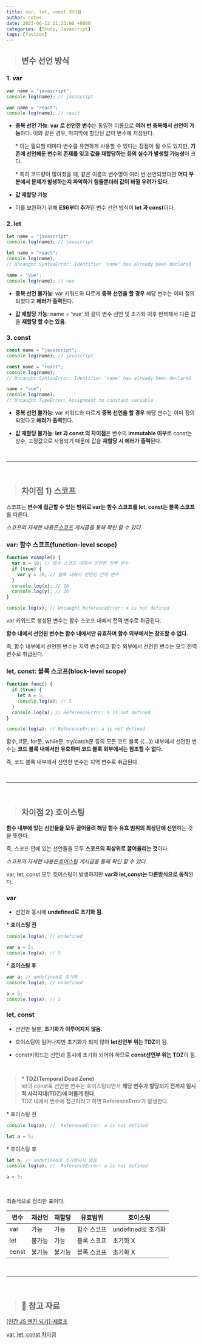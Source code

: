 ```yaml
---
title: var, let, const 차이점
author: cotes
date: 2023-06-12 11:33:00 +0800
categories: [Study, Javascript]
tags: [favicon]
---
```


> ## 변수 선언 방식

### 1. var

```javascript
var name = "javascript";
console.log(name); // javascript

var name = "react";
console.log(name); // react
```

- **중복 선언 가능**: **var 로 선언한 변수**는 동일한 이름으로 **여러 번 중복해서 선언이 가능**하다. 이와 같은 경우, 마지막에 할당된 값이 변수에 저장된다. <br/>

  \* 이는 필요할 때마다 변수를 유연하게 사용할 수 있다는 장점이 될 수도 있지만, **기존에 선언해둔 변수의 존재를 잊고 값을 재할당하는 등의 실수가 발생할 가능성**이 크다.

  \* 특히 코드량이 많아졌을 때, 같은 이름의 변수명이 여러 번 선언되었다면 **어디 부분에서 문제가 발생하는지 파악하기 힘들뿐더러 값이 바뀔 우려가 있다.**

- **값 재할당 가능**

- 이를 보완하기 위해 **ES6부터 추가**된 변수 선언 방식이 **let 과 const**이다.

### 2. let

```javascript
let name = "javascript";
console.log(name); // javascript

let name = "react";
console.log(name);
// Uncaught SyntaxError: Identifier 'name' has already been declared

name = "vue";
console.log(name); // vue
```

- **중복 선언 불가능**: var 키워드와 다르게 **중복 선언을 할 경우** 해당 변수는 이미 정의되었다고 **에러가 출력**된다.

- **값 재할당 가능**: name = 'vue' 와 같이 변수 선언 및 초기화 이후 반복해서 다른 값을 **재할당 할 수는 있음.**

### 3. const

```javascript
const name = "javascript";
console.log(name); // javascript

const name = "react";
console.log(name);
// Uncaught SyntaxError: Identifier 'name' has already been declared

name = "vue";
console.log(name);
// Uncaught TypeError: Assignment to constant variable
```

- **중복 선언 불가능**: var 키워드와 다르게 **중복 선언을 할 경우** 해당 변수는 이미 정의되었다고 **에러가 출력**된다.

- **값 재할당 불가능**: **let 과 const 의 차이점**은 변수의 **immutable 여부**로 const는 상수, 고정값으로 사용되기 때문에 값을 **재할당 시 에러가 출력**된다.

<br/>

---

<br/>

> ## 차이점 1) 스코프

스코프는 **변수에 접근할 수 있는 범위로 var는 함수 스코프를 let, const는 블록 스코프**를 따른다.

_스코프의 자세한 내용은[스코프](https://hajung00.github.io/posts/스코프/) 게시글을 통해 확인 할 수 있다._

### var: 함수 스코프(function-level scope)

```javascript
function example() {
  var x = 10; // 함수 스코프 내에서 선언된 전역 변수
  if (true) {
    var y = 20; // 블록 내에서 선언된 전역 변수
  }
  console.log(x); // 10
  console.log(y); // 20
}

console.log(x); // Uncaught ReferenceError: x is not defined
```

var 키워드로 생성된 변수는 함수 스코프 내에서 전역 변수로 취급된다.

**함수 내에서 선언된 변수는 함수 내에서만 유효하며 함수 외부에서는 참조할 수 없다.**

즉, 함수 내부에서 선언한 변수는 지역 변수이고 함수 외부에서 선언한 변수는 모두 전역 변수로 취급된다.

### let, const: 블록 스코프(block-level scope)

```javascript
function func() {
  if (true) {
    let a = 5;
    console.log(a); // 5
  }
  console.log(a); // ReferenceError: a is not defined
}

console.log(a); // ReferenceError: a is not defined
```

함수, if문, for문, while문, try/catch문 등의 모든 코드 블록 ({...}) 내부에서 선언된 변수는 **코드 블록 내에서만 유효하며 코드 블록 외부에서는 참조할 수 없다.**

즉, 코드 블록 내부에서 선언한 변수는 지역 변수로 취급된다.

<br/>

---

<br/>

> ## 차이점 2) 호이스팅

**함수 내부에 있는 선언들을 모두 끌어올려 해당 함수 유효 범위의 최상단에 선언**하는 것을 뜻한다.

즉, 스코프 안에 있는 선언들을 모두 **스코프의 최상위로 끌어올리는 것**이다.

_스코프의 자세한 내용은[호이스팅](https://hajung00.github.io/posts/호이스팅/) 게시글을 통해 확인 할 수 있다._

var, let, const 모두 호이스팅이 발생하지만 **var와 let,const는 다른방식으로 동작**된다.

### var

- 선언과 동시에 **undefined로 초기화 됨.**

\* **호이스팅 전**

```javascript
console.log(a); // undefined

var a = 5;
console.log(a); // 5
```

\* **호이스팅 후**

```javascript
var a; // undefined로 초기화
console.log(a); // undefined

a = 5;
console.log(a); // 5
```

### let, const

- 선언만 될뿐, **초기화가 이루어지지 않음.**

- 호이스팅이 일어나지만 초기화가 되지 않아 **let선언부 위는 TDZ**이 됨.

- const키워드는 선언과 동시에 초기화 되어야 하므로 **const선언부 위는 TDZ**이 됨.

<br/>

> **\* TDZ(Temporal Dead Zone)**<br/>
> let과 const로 선언한 변수는 호이스팅되면서 **해당 변수가 할당되기 전까지 일시적 사각지대(TDZ)에 머물게 된다.**<br/>
> TDZ 내에서 변수에 접근하려고 하면 ReferenceError가 발생한다.

\* 호이스팅 전

```javascript
console.log(a); //  ReferenceError: a is not defined

let a = 5;
```

\* 호이스팅 후

```javascript
let a; // undefined로 초기화되지 않음
console.log(a); //  ReferenceError: a is not defined

a = 5;
```

<br/>

최종적으로 정리한 표이다.

| 변수  | 재선언 | 재할당 | 유효범위    | 호이스팅           |
| ----- | ------ | ------ | ----------- | ------------------ |
| var   | 가능   | 가능   | 함수 스코프 | undefined로 초기화 |
| let   | 불가능 | 가능   | 블록 스코프 | 초기화 X           |
| const | 불가능 | 불가능 | 블록 스코프 | 초기화 X           |

<br/>

---

<br/>

> ## 📑 참고 자료

[[인간 JS 엔진 되기]-제로초 ](https://www.youtube.com/watch?v=eXQQipdastk&list=PLcqDmjxt30Rt9wmSlw1u6sBYr-aZmpNB3)

[var, let, const 차이점 ](https://80000coding.oopy.io/e1721710-536f-43f2-823b-663389f5fbfa)
